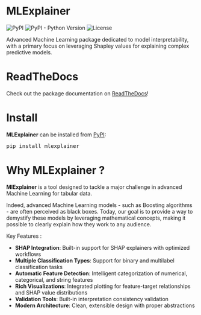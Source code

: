 # MLExplainer

<p align="left">
    <img alt="PyPI" src="https://img.shields.io/pypi/v/mlexplainer">
    <img alt="PyPI - Python Version" src="https://img.shields.io/pypi/pyversions/mlexplainer">
    <img alt="License" src="https://img.shields.io/github/license/zachariebuisson1/mlexplainer">
</p>

Advanced Machine Learning package dedicated to model interpretability, with a primary focus on leveraging Shapley values for explaining complex predictive models.

# ReadTheDocs

Check out the package documentation on [ReadTheDocs](https://mlexplainer.readthedocs.io/en/latest/index.html)!

# Install

**MLExplainer** can be installed from [PyPI](https://pypi.org/project/mlexplainer/):

<pre>
pip install mlexplainer
</pre>

# Why MLExplainer ?

**MlExplainer** is a tool designed to tackle a major challenge in advanced Machine Learning for tabular data.

Indeed, advanced Machine Learning models - such as Boosting algorithms - are often perceived as black boxes. 
Today, our goal is to provide a way to demystify these models by leveraging mathematical concepts, making it possible to clearly explain how they work to any audience.

Key Features :

* **SHAP Integration**: Built-in support for SHAP explainers with optimized workflows
* **Multiple Classification Types**: Support for binary and multilabel classification tasks
* **Automatic Feature Detection**: Intelligent categorization of numerical, categorical, and string features
* **Rich Visualizations**: Integrated plotting for feature-target relationships and SHAP value distributions
* **Validation Tools**: Built-in interpretation consistency validation
* **Modern Architecture**: Clean, extensible design with proper abstractions